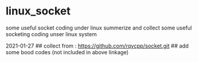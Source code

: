 # linux_socket
some useful socket coding under linux
	summerize and collect some useful socketing coding unser linux system

2021-01-27
	## collect from : https://github.com/rqycpp/socket.git
	## add some bood codes (not included in above linkage)
